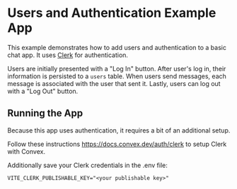 # Users and Authentication Example App

This example demonstrates how to add users and authentication to a basic chat
app. It uses [Clerk](https://clerk.dev/) for authentication.

Users are initially presented with a "Log In" button. After user's log in, their
information is persisted to a `users` table. When users send messages, each
message is associated with the user that sent it. Lastly, users can log out with
a "Log Out" button.

## Running the App

Because this app uses authentication, it requires a bit of an additional setup.

Follow these instructions https://docs.convex.dev/auth/clerk to setup Clerk with
Convex.

Additionally save your Clerk credentials in the .env file:

```
VITE_CLERK_PUBLISHABLE_KEY="<your publishable key>"
```
